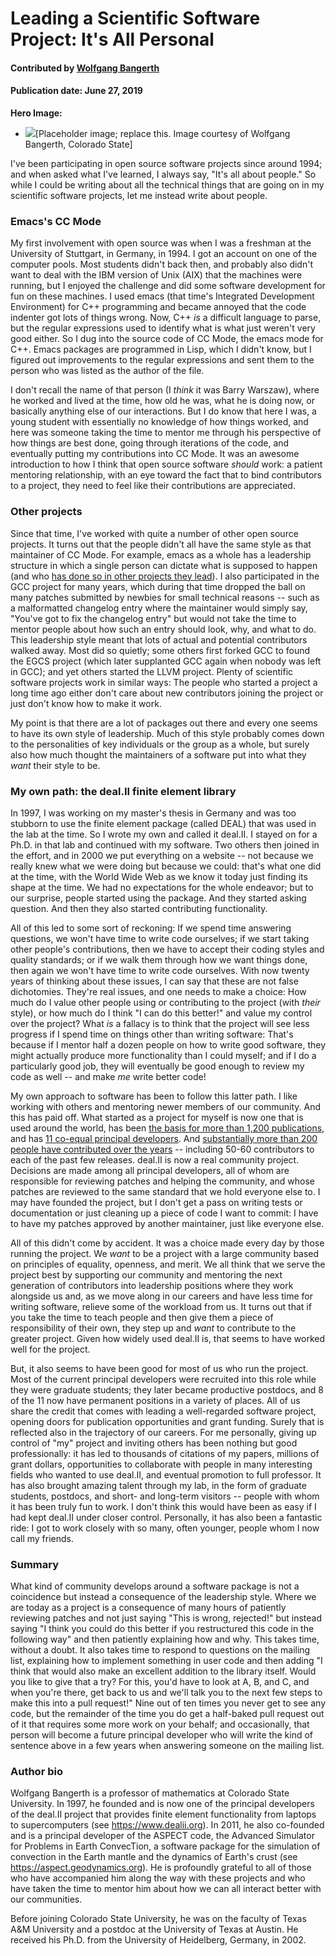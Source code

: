 # Leading a Scientific Software Project: It's All Personal

#### Contributed by [Wolfgang Bangerth](https://github.com/martagarciamartinez)

#### Publication date: June 27, 2019

**Hero Image:**
 
- <img src="https://github.com/betterscientificsoftware/images/raw/master/Blog_0619_TwoSpheres.jpg" />[Placeholder image; replace this. Image courtesy of Wolfgang Bangerth, Colorado State]

I've been participating in open source software projects since around
1994; and when asked what I've learned, I always say, "It's all about
people." So while I could be writing about all the technical things
that are going on in my scientific software projects, let me instead
write about people.

### Emacs's CC Mode

My first involvement with open source was when I was a freshman at the
University of Stuttgart, in Germany, in 1994. I got an account on one
of the computer pools. Most students didn't back then, and probably
also didn't want to deal with the IBM version of Unix (AIX) that the
machines were running, but I enjoyed the challenge and did some
software development for fun on these machines. I used emacs (that
time's Integrated Development Environment) for C++ programming and became
annoyed that the code indenter got lots of things wrong. Now, C++ *is*
a difficult language to parse, but the regular expressions used to
identify what is what just weren't very good either. So I dug
into the source code of CC Mode, the emacs mode for C++. Emacs
packages are programmed in Lisp, which I didn't know, but I figured
out improvements to the regular expressions and sent them to the
person who was listed as the author of the file.

I don't recall the name of that person (I *think* it was Barry
Warszaw), where he worked and lived at the time, how old he was, what
he is doing now, or basically anything else of our interactions. But I
do know that here I was, a young student with essentially no knowledge of
how things worked, and here was someone taking the time to mentor me through
his perspective of how things are best done, going through iterations of the code, and
eventually putting my contributions into CC Mode. It was an awesome
introduction to how I think that open source software *should* work: a
patient mentoring relationship, with an eye toward the fact that to
bind  contributors to a project, they need to feel like their
contributions are appreciated.

### Other projects

Since that time, I've worked with quite a number of other open source
projects. It turns out that the people didn't all have the same style as
that maintainer of CC Mode. For example, emacs as a whole has a
leadership structure in which a single person can dictate what is
supposed to happen (and who [has done so in other projects they
lead](https://lwn.net/Articles/753646/)). I also participated in the
GCC project for many years, which during that time dropped the ball on
many patches submitted by newbies for small technical reasons -- such
as a malformatted changelog entry where the maintainer would simply
say, "You've got to fix the changelog entry" but would not take the time to
mentor people about how such an entry should look, why, and what to
do. This leadership style meant that lots of actual and potential
contributors walked away. Most did so quietly; some others first
forked GCC to found the EGCS project (which later supplanted GCC again
when nobody was left in GCC); and yet others started the LLVM
project. Plenty of scientific software projects work in similar ways:
The people who started a project a long time ago either don't care about
new contributors joining the project or just don't know how to make
it work.

My point is that there are a lot of packages
out there and every one seems to have its own style of
leadership. Much of this style probably comes down to the personalities
of key individuals or the group as a whole, but surely also how much
thought the maintainers of a software put into what they *want* their
style to be.

### My own path: the deal.II finite element library

In 1997, I was working on my master's thesis in Germany and was too stubborn to use the finite element
package (called DEAL) that was used in the lab at the time. So I wrote
my own and called it deal.II. I stayed on for a Ph.D. in that lab and
continued with my software. Two others then joined in the effort, and
in 2000 we put everything on a website -- not because we really
knew what we were doing but because we could: that's what one did at
the time, with the World Wide Web as we know it today just finding
its shape at the time. We had no expectations for the whole endeavor; but
to our surprise, people started using the package. And they started asking
question. And then they also started contributing functionality.

All of this led to some sort of reckoning: If we spend time answering
questions, we won't have time to write code ourselves; if we start
taking other people's contributions, then we have to accept their
coding styles and quality standards;  or if we walk them through how
we want things done, then again we won't have time to write code
ourselves. With now twenty years of thinking about these issues, I can
say that these are not false dichotomies. They're real issues, and
one needs to make a choice: How much do I value other people using
or contributing to the project (with *their* style), or how much
do I think "I can do this better!" and value my control over
the project? What *is* a fallacy is to think that the project will see
less progress if I spend time on things other than writing software:
That's because if I mentor half a dozen people on how to write good
software, they might actually produce more functionality than I could
myself; and if I do a particularly good job, they will eventually be
good enough to review my code as well -- and make *me* write better
code!

My own approach to software has been to follow this latter path. I
like working with others and mentoring newer members of our
community. And this has paid off. What started as a project for
myself is now one that is used around the world, has been [the basis
for more than 1,200
publications](https://dealii.org/publications.html), and has [11 co-equal
principal developers](https://dealii.org/authors.html). And
[substantially more than 200 people have contributed over the
years](https://dealii.org/authors.html#author-list) -- including 50-60 
contributors to each of the past few releases. deal.II is now a
real community project. Decisions are made among all principal
developers, all of whom are responsible for reviewing patches and
helping the community, and whose patches are reviewed to the same
standard that we hold everyone else to. I may have founded the project,
but I don't get a pass on writing tests or documentation or just
cleaning up a piece of code I want to commit: I have to have my
patches approved by another maintainer, just like everyone else.

All of this didn't come by accident. It was a choice made every day by
those running the project. We *want* to be a project
with a large community based on principles of equality, openness, and
merit. We all think that we serve the project best by supporting our
community and mentoring the next generation of contributors into
leadership positions where they work alongside us and, as we move
along in our careers and have less time for writing software, relieve
some of the workload from us. It turns out that if you take the time
to teach people and then give them a piece of responsibility of their
own, they step up and *want* to contribute to the greater project.
Given how widely used deal.II is, that seems to have worked well for
the project.

But, it also seems to have been good for most of us who
run the project. Most of the current principal developers were
recruited into this role while they were graduate students; they later became
productive postdocs, and 8 of the 11 now have permanent positions in a
variety of places. All of us share the credit that comes with leading
a well-regarded software project, opening doors for publication
opportunities and grant funding. Surely that is reflected also in the
trajectory of our careers. For me personally, giving up control of
"my" project and inviting others has been nothing but good
professionally: it has led to thousands of citations of my papers,
millions of grant dollars, opportunities to collaborate with people in
many interesting fields who wanted to use deal.II, and eventual
promotion to full professor. It has also brought amazing talent
through my lab, in the form of graduate students, postdocs, and short-
and long-term visitors -- people with whom it has been truly fun to
work. I don't think this would have been as easy if I had kept deal.II
under closer control. Personally, it has also been a fantastic
ride: I got to work closely with so many, often younger, people whom I
now call my friends.

### Summary

What kind of community develops around a software package is not a coincidence
but instead a consequence of the leadership style. Where we are today as a
project is a consequence of many hours of patiently reviewing patches and
not just saying "This is wrong, rejected!" but instead saying "I think you could do this
better if you restructured this code in the following way" and then patiently
explaining how and why. This takes time, without a doubt. It also takes time
to respond to questions on the mailing list, explaining how to implement
something in user code and then adding "I think that would also make an
excellent addition to the library itself. Would you like to give that a try?
For this, you'd have to look at A, B, and C, and when you're there, get
back to us and we'll talk you to the next few steps to make this into a
pull request!" Nine out of ten times you never get to see any code, but
the remainder of the time you do get a half-baked pull request out of
it that requires some more work on your behalf; and occasionally, that
person will become a future principal developer who will write the kind
of sentence above in a few years when answering someone on the mailing
list.

### Author bio

Wolfgang Bangerth is a professor of mathematics at Colorado State
University. In 1997, he founded and is now one of the principal developers of the
deal.II project that provides finite element functionality from
laptops to supercomputers (see https://www.dealii.org). In 2011, he also
co-founded and is a principal developer of the ASPECT code, the
Advanced Simulator for Problems in Earth ConvecTion, a software
package for the simulation of convection in the Earth mantle and the
dynamics of Earth's crust (see https://aspect.geodynamics.org). He is
profoundly grateful to all of those who have accompanied him along
the way with these projects and who have taken the time to mentor
him about how we can all interact better with our communities.

Before joining Colorado State University, he was on the faculty of
Texas A&M University and a postdoc at the University of Texas at
Austin. He received his Ph.D. from the University of Heidelberg,
Germany, in 2002.

<!---
Publish: preview
Categories: collaboration
Topics: strategies for more effective teams
Tags: bssw-blog-article
Level: 2
Prerequisites: default
Aggregate: none
--->
